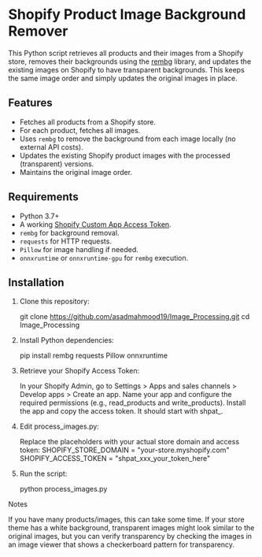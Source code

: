 # Shopify Product Image Background Remover

This Python script retrieves all products and their images from a Shopify store, removes their backgrounds using the [rembg](https://github.com/danielgatis/rembg) library, and updates the existing images on Shopify to have transparent backgrounds. This keeps the same image order and simply updates the original images in place.

## Features
- Fetches all products from a Shopify store.
- For each product, fetches all images.
- Uses `rembg` to remove the background from each image locally (no external API costs).
- Updates the existing Shopify product images with the processed (transparent) versions.
- Maintains the original image order.

## Requirements
- Python 3.7+
- A working [Shopify Custom App Access Token](https://shopify.dev/apps/auth/admin-access).
- `rembg` for background removal.
- `requests` for HTTP requests.
- `Pillow` for image handling if needed.
- `onnxruntime` or `onnxruntime-gpu` for `rembg` execution.

## Installation

1. Clone this repository:

   git clone https://github.com/asadmahmood19/Image_Processing.git
   cd Image_Processing

2. Install Python dependencies:

   pip install rembg requests Pillow onnxruntime

3. Retrieve your Shopify Access Token:

   In your Shopify Admin, go to Settings > Apps and sales channels > Develop apps > Create an app.
   Name your app and configure the required permissions (e.g., read_products and write_products).
   Install the app and copy the access token. It should start with shpat_.

4. Edit process_images.py:

    Replace the placeholders with your actual store domain and access token:
    SHOPIFY_STORE_DOMAIN = "your-store.myshopify.com"
    SHOPIFY_ACCESS_TOKEN = "shpat_xxx_your_token_here"

5. Run the script:
  
   python process_images.py


Notes

If you have many products/images, this can take some time.
If your store theme has a white background, transparent images might look similar to the original images, but you can verify transparency by checking the images in an image viewer that shows a checkerboard pattern for transparency.